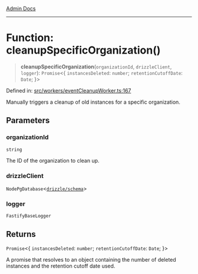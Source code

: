 [Admin Docs](/)

***

# Function: cleanupSpecificOrganization()

> **cleanupSpecificOrganization**(`organizationId`, `drizzleClient`, `logger`): `Promise`\<\{ `instancesDeleted`: `number`; `retentionCutoffDate`: `Date`; \}\>

Defined in: [src/workers/eventCleanupWorker.ts:167](https://github.com/Sourya07/talawa-api/blob/ead7a48e0174153214ee7311f8b242ee1c1a12ca/src/workers/eventCleanupWorker.ts#L167)

Manually triggers a cleanup of old instances for a specific organization.

## Parameters

### organizationId

`string`

The ID of the organization to clean up.

### drizzleClient

`NodePgDatabase`\<[`drizzle/schema`](../../../drizzle/schema/README.md)\>

### logger

`FastifyBaseLogger`

## Returns

`Promise`\<\{ `instancesDeleted`: `number`; `retentionCutoffDate`: `Date`; \}\>

A promise that resolves to an object containing the number of deleted instances
         and the retention cutoff date used.
